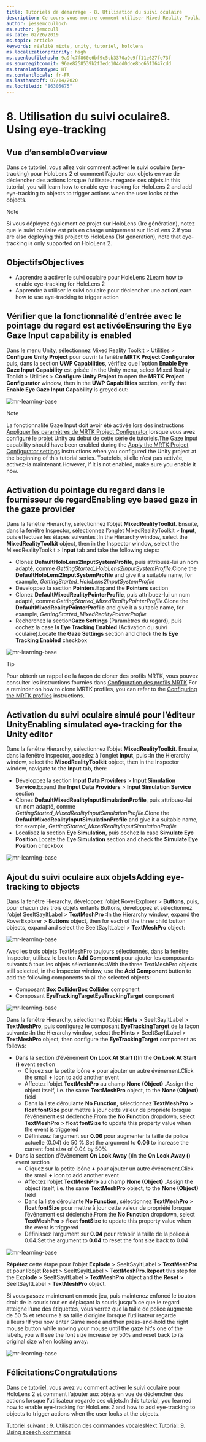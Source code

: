 ```yaml
---
title: Tutoriels de démarrage - 8. Utilisation du suivi oculaire
description: Ce cours vous montre comment utiliser Mixed Reality Toolkit (MRTK) pour créer une application de réalité mixte.
author: jessemcculloch
ms.author: jemccull
ms.date: 02/26/2019
ms.topic: article
keywords: réalité mixte, unity, tutoriel, hololens
ms.localizationpriority: high
ms.openlocfilehash: 9a9fc7f860e6bf9c5cb3370a9c9ff11e627fe73f
ms.sourcegitcommit: 96ae8258539b2f3edc104dd0dce8bc66f3647cdd
ms.translationtype: HT
ms.contentlocale: fr-FR
ms.lasthandoff: 07/14/2020
ms.locfileid: "86305675"
---
```

# <a name="8-using-eye-tracking"></a><span data-ttu-id="933b0-105">8. Utilisation du suivi oculaire</span><span class="sxs-lookup"><span data-stu-id="933b0-105">8. Using eye-tracking</span></span>

## <a name="overview"></a><span data-ttu-id="933b0-106">Vue d’ensemble</span><span class="sxs-lookup"><span data-stu-id="933b0-106">Overview</span></span>

<span data-ttu-id="933b0-107">Dans ce tutoriel, vous allez voir comment activer le suivi oculaire (eye-tracking) pour HoloLens 2 et comment l’ajouter aux objets en vue de déclencher des actions lorsque l’utilisateur regarde ces objets.</span><span class="sxs-lookup"><span data-stu-id="933b0-107">In this tutorial, you will learn how to enable eye-tracking for HoloLens 2 and add eye-tracking to objects to trigger actions when the user looks at the objects.</span></span>

> [!NOTE]
> <span data-ttu-id="933b0-108">Si vous déployez également ce projet sur HoloLens (1re génération), notez que le suivi oculaire est pris en charge uniquement sur HoloLens 2.</span><span class="sxs-lookup"><span data-stu-id="933b0-108">If you are also deploying this project to HoloLens (1st generation), note that eye-tracking is only supported on HoloLens 2.</span></span>

## <a name="objectives"></a><span data-ttu-id="933b0-109">Objectifs</span><span class="sxs-lookup"><span data-stu-id="933b0-109">Objectives</span></span>

* <span data-ttu-id="933b0-110">Apprendre à activer le suivi oculaire pour HoleLens 2</span><span class="sxs-lookup"><span data-stu-id="933b0-110">Learn how to enable eye-tracking for HoleLens 2</span></span>
* <span data-ttu-id="933b0-111">Apprendre à utiliser le suivi oculaire pour déclencher une action</span><span class="sxs-lookup"><span data-stu-id="933b0-111">Learn how to use eye-tracking to trigger action</span></span>

## <a name="ensuring-the-eye-gaze-input-capability-is-enabled"></a><span data-ttu-id="933b0-112">Vérifier que la fonctionnalité d’entrée avec le pointage du regard est activée</span><span class="sxs-lookup"><span data-stu-id="933b0-112">Ensuring the Eye Gaze Input capability is enabled</span></span>

<span data-ttu-id="933b0-113">Dans le menu Unity, sélectionnez Mixed Reality Toolkit > Utilities > **Configure Unity Project** pour ouvrir la fenêtre **MRTK Project Configurator** puis, dans la section **UWP Capabilities**, vérifiez que l’option **Enable Eye Gaze Input Capability** est grisée :</span><span class="sxs-lookup"><span data-stu-id="933b0-113">In the Unity menu, select Mixed Reality Toolkit > Utilities > **Configure Unity Project** to open the **MRTK Project Configurator** window, then in the **UWP Capabilities** section, verify that **Enable Eye Gaze Input Capability** is greyed out:</span></span>

![mr-learning-base](images/mr-learning-base/base-08-section1-step1-1.png)

> [!NOTE]
> <span data-ttu-id="933b0-115">La fonctionnalité Gaze Input doit avoir été activée lors des instructions [Appliquer les paramètres de MRTK Project Configurator](mr-learning-base-02.md#1-apply-the-mrtk-project-configurator-settings) lorsque vous avez configuré le projet Unity au début de cette série de tutoriels.</span><span class="sxs-lookup"><span data-stu-id="933b0-115">The Gaze Input capability should have been enabled during the [Apply the MRTK Project Configurator settings](mr-learning-base-02.md#1-apply-the-mrtk-project-configurator-settings) instructions when you configured the Unity project at the beginning of this tutorial series.</span></span> <span data-ttu-id="933b0-116">Toutefois, si elle n’est pas activée, activez-la maintenant.</span><span class="sxs-lookup"><span data-stu-id="933b0-116">However, if it is not enabled, make sure you enable it now.</span></span>

## <a name="enabling-eye-based-gaze-in-the-gaze-provider"></a><span data-ttu-id="933b0-117">Activation du pointage du regard dans le fournisseur de regard</span><span class="sxs-lookup"><span data-stu-id="933b0-117">Enabling eye based gaze in the gaze provider</span></span>

<span data-ttu-id="933b0-118">Dans la fenêtre Hierarchy, sélectionnez l’objet **MixedRealityToolkit**. Ensuite, dans la fenêtre Inspector, sélectionnez l’onglet MixedRealityToolkit > **Input**, puis effectuez les étapes suivantes :</span><span class="sxs-lookup"><span data-stu-id="933b0-118">In the Hierarchy window, select the **MixedRealityToolkit** object, then in the Inspector window, select the MixedRealityToolkit > **Input** tab and take the following steps:</span></span>

* <span data-ttu-id="933b0-119">Clonez **DefaultHoloLens2InputSystemProfile**, puis attribuez-lui un nom adapté, comme _GettingStarted_HoloLens2InputSystemProfile_.</span><span class="sxs-lookup"><span data-stu-id="933b0-119">Clone the **DefaultHoloLens2InputSystemProfile** and give it a suitable name, for example, _GettingStarted_HoloLens2InputSystemProfile_</span></span>
* <span data-ttu-id="933b0-120">Développez la section **Pointers**.</span><span class="sxs-lookup"><span data-stu-id="933b0-120">Expand the **Pointers** section</span></span>
* <span data-ttu-id="933b0-121">Clonez **DefaultMixedRealityPointerProfile**, puis attribuez-lui un nom adapté, comme _GettingStarted_MixedRealityPointerProfile_.</span><span class="sxs-lookup"><span data-stu-id="933b0-121">Clone the **DefaultMixedRealityPointerProfile** and give it a suitable name, for example, _GettingStarted_MixedRealityPointerProfile_</span></span>
* <span data-ttu-id="933b0-122">Recherchez la section**Gaze Settings** (Paramètres du regard), puis cochez la case **Is Eye Tracking Enabled** (Activation du suivi oculaire).</span><span class="sxs-lookup"><span data-stu-id="933b0-122">Locate the **Gaze Settings** section and check the **Is Eye Tracking Enabled** checkbox</span></span>

![mr-learning-base](images/mr-learning-base/base-08-section2-step1-1.png)

> [!TIP]
> <span data-ttu-id="933b0-124">Pour obtenir un rappel de la façon de cloner des profils MRTK, vous pouvez consulter les instructions fournies dans [Configuration des profils MRTK](mr-learning-base-03.md).</span><span class="sxs-lookup"><span data-stu-id="933b0-124">For a reminder on how to clone MRTK profiles, you can refer to the [Configuring the MRTK profiles](mr-learning-base-03.md) instructions.</span></span>

## <a name="enabling-simulated-eye-tracking-for-the-unity-editor"></a><span data-ttu-id="933b0-125">Activation du suivi oculaire simulé pour l’éditeur Unity</span><span class="sxs-lookup"><span data-stu-id="933b0-125">Enabling simulated eye-tracking for the Unity editor</span></span>

<span data-ttu-id="933b0-126">Dans la fenêtre Hierarchy, sélectionnez l’objet **MixedRealityToolkit**. Ensuite, dans la fenêtre Inspector, accédez à l’onglet **Input**, puis :</span><span class="sxs-lookup"><span data-stu-id="933b0-126">In the Hierarchy window, select the **MixedRealityToolkit** object, then in the Inspector window, navigate to the **Input** tab, then:</span></span>

* <span data-ttu-id="933b0-127">Développez la section **Input Data Providers** > **Input Simulation Service**.</span><span class="sxs-lookup"><span data-stu-id="933b0-127">Expand the **Input Data Providers** > **Input Simulation Service** section</span></span>
* <span data-ttu-id="933b0-128">Clonez **DefaultMixedRealityInputSimulationProfile**, puis attribuez-lui un nom adapté, comme _GettingStarted_MixedRealityInputSimulationProfile_.</span><span class="sxs-lookup"><span data-stu-id="933b0-128">Clone the **DefaultMixedRealityInputSimulationProfile** and give it a suitable name, for example, _GettingStarted_MixedRealityInputSimulationProfile_</span></span>
* <span data-ttu-id="933b0-129">Localisez la section **Eye Simulation**, puis cochez la case **Simulate Eye Position**.</span><span class="sxs-lookup"><span data-stu-id="933b0-129">Locate the **Eye Simulation** section and check the **Simulate Eye Position** checkbox</span></span>

![mr-learning-base](images/mr-learning-base/base-08-section3-step1-1.png)

## <a name="adding-eye-tracking-to-objects"></a><span data-ttu-id="933b0-131">Ajout du suivi oculaire aux objets</span><span class="sxs-lookup"><span data-stu-id="933b0-131">Adding eye-tracking to objects</span></span>

<span data-ttu-id="933b0-132">Dans la fenêtre Hierarchy, développez l’objet RoverExplorer > **Buttons**, puis, pour chacun des trois objets enfants Buttons, développez et sélectionnez l’objet SeeItSayItLabel > **TextMeshPro** :</span><span class="sxs-lookup"><span data-stu-id="933b0-132">In the Hierarchy window, expand the RoverExplorer > **Buttons** object, then for each of the three child button objects, expand and select the SeeItSayItLabel > **TextMeshPro** object:</span></span>

![mr-learning-base](images/mr-learning-base/base-08-section4-step1-1.png)

<span data-ttu-id="933b0-134">Avec les trois objets TextMeshPro toujours sélectionnés, dans la fenêtre Inspector, utilisez le bouton **Add Component** pour ajouter les composants suivants à tous les objets sélectionnés :</span><span class="sxs-lookup"><span data-stu-id="933b0-134">With the three TextMeshPro objects still selected, in the Inspector window, use the **Add Component** button to add the following components to all the selected objects:</span></span>

* <span data-ttu-id="933b0-135">Composant **Box Collider**</span><span class="sxs-lookup"><span data-stu-id="933b0-135">**Box Collider** component</span></span>
* <span data-ttu-id="933b0-136">Composant **EyeTrackingTarget**</span><span class="sxs-lookup"><span data-stu-id="933b0-136">**EyeTrackingTarget** component</span></span>

![mr-learning-base](images/mr-learning-base/base-08-section4-step1-2.png)

<span data-ttu-id="933b0-138">Dans la fenêtre Hierarchy, sélectionnez l’objet **Hints** > SeeItSayItLabel > **TextMeshPro**, puis configurez le composant **EyeTrackingTarget** de la façon suivante :</span><span class="sxs-lookup"><span data-stu-id="933b0-138">In the Hierarchy window, select the **Hints** > SeeItSayItLabel > **TextMeshPro** object, then configure the **EyeTrackingTarget** component as follows:</span></span>

* <span data-ttu-id="933b0-139">Dans la section d’événement **On Look At Start ()**</span><span class="sxs-lookup"><span data-stu-id="933b0-139">In the **On Look At Start ()** event section</span></span>
  * <span data-ttu-id="933b0-140">Cliquez sur la petite icône **+** pour ajouter un autre événement.</span><span class="sxs-lookup"><span data-stu-id="933b0-140">Click the small **+** icon to add another event</span></span>
  * <span data-ttu-id="933b0-141">Affectez l’objet **TextMeshPro** au champ **None (Object)** .</span><span class="sxs-lookup"><span data-stu-id="933b0-141">Assign the object itself, i.e. the same **TextMeshPro** object, to the **None (Object)** field</span></span>
  * <span data-ttu-id="933b0-142">Dans la liste déroulante **No Function**, sélectionnez **TextMeshPro** > **float fontSize** pour mettre à jour cette valeur de propriété lorsque l’événement est déclenché.</span><span class="sxs-lookup"><span data-stu-id="933b0-142">From the **No Function** dropdown, select **TextMeshPro** > **float fontSize** to update this property value when the event is triggered</span></span>
  * <span data-ttu-id="933b0-143">Définissez l’argument sur **0.06** pour augmenter la taille de police actuelle (0.04) de 50 %.</span><span class="sxs-lookup"><span data-stu-id="933b0-143">Set the argument to **0.06** to increase the current font size of 0.04 by 50%</span></span>
* <span data-ttu-id="933b0-144">Dans la section d’événement **On Look Away ()**</span><span class="sxs-lookup"><span data-stu-id="933b0-144">In the **On Look Away ()** event section</span></span>
  * <span data-ttu-id="933b0-145">Cliquez sur la petite icône **+** pour ajouter un autre événement.</span><span class="sxs-lookup"><span data-stu-id="933b0-145">Click the small **+** icon to add another event</span></span>
  * <span data-ttu-id="933b0-146">Affectez l’objet **TextMeshPro** au champ **None (Object)** .</span><span class="sxs-lookup"><span data-stu-id="933b0-146">Assign the object itself, i.e. the same **TextMeshPro** object, to the **None (Object)** field</span></span>
  * <span data-ttu-id="933b0-147">Dans la liste déroulante **No Function**, sélectionnez **TextMeshPro** > **float fontSize** pour mettre à jour cette valeur de propriété lorsque l’événement est déclenché.</span><span class="sxs-lookup"><span data-stu-id="933b0-147">From the **No Function** dropdown, select **TextMeshPro** > **float fontSize** to update this property value when the event is triggered</span></span>
  * <span data-ttu-id="933b0-148">Définissez l’argument sur **0.04** pour rétablir la taille de la police à 0.04.</span><span class="sxs-lookup"><span data-stu-id="933b0-148">Set the argument to **0.04** to reset the font size back to 0.04</span></span>

![mr-learning-base](images/mr-learning-base/base-08-section4-step1-3.png)

<span data-ttu-id="933b0-150">**Répétez** cette étape pour l’objet **Explode** > SeeItSayItLabel > **TextMeshPro** et pour l’objet **Reset** > SeeItSayItLabel > **TextMeshPro**.</span><span class="sxs-lookup"><span data-stu-id="933b0-150">**Repeat** this step for the **Explode** > SeeItSayItLabel > **TextMeshPro** object and the **Reset** > SeeItSayItLabel > **TextMeshPro** object.</span></span>

<span data-ttu-id="933b0-151">Si vous passez maintenant en mode jeu, puis maintenez enfoncé le bouton droit de la souris tout en déplaçant la souris jusqu’à ce que le regard atteigne l’une des étiquettes, vous verrez que la taille de police augmente de 50 % et retourne à sa taille d’origine lorsque l’utilisateur regarde ailleurs :</span><span class="sxs-lookup"><span data-stu-id="933b0-151">If you now enter Game mode and then press-and-hold the right mouse button while moving your mouse until the gaze hit's one of the labels, you will see the font size increase by 50% and reset back to its original size when looking away:</span></span>

![mr-learning-base](images/mr-learning-base/base-08-section4-step1-4.png)

## <a name="congratulations"></a><span data-ttu-id="933b0-153">Félicitations</span><span class="sxs-lookup"><span data-stu-id="933b0-153">Congratulations</span></span>

<span data-ttu-id="933b0-154">Dans ce tutoriel, vous avez vu comment activer le suivi oculaire pour HoloLens 2 et comment l’ajouter aux objets en vue de déclencher des actions lorsque l’utilisateur regarde ces objets.</span><span class="sxs-lookup"><span data-stu-id="933b0-154">In this tutorial, you learned how to enable eye-tracking for HoloLens 2 and how to add eye-tracking to objects to trigger actions when the user looks at the objects.</span></span>

[<span data-ttu-id="933b0-155">Tutoriel suivant : 9. Utilisation des commandes vocales</span><span class="sxs-lookup"><span data-stu-id="933b0-155">Next Tutorial: 9. Using speech commands</span></span>](mr-learning-base-09.md)